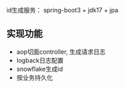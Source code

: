 id生成服务：
spring-boot3 + jdk17 + jpa

## 实现功能

* aop切面controller, 生成请求日志
* logback日志配置
* snowflake生成id
* 按业务持久化
